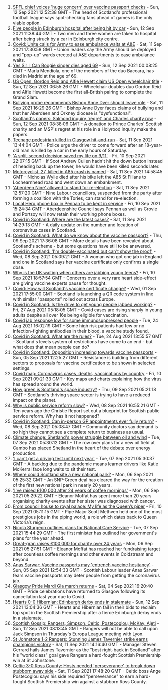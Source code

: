 1. [SPFL chief voices 'huge concern' over vaccine passport checks](https://www.bbc.co.uk/news/uk-scotland-58536199?at_medium=RSS&at_campaign=KARANGA) - Sun, 12 Sep 2021 12:52:38 GMT - The head of Scotland's professional football league says spot-checking fans ahead of games is the only viable option.
2. [Five people in Edinburgh hospital after being hit by car](https://www.bbc.co.uk/news/uk-scotland-edinburgh-east-fife-58536198?at_medium=RSS&at_campaign=KARANGA) - Sun, 12 Sep 2021 11:38:44 GMT - Two men and three women are taken to hospital after being struck by a car in Edinburgh city centre.
3. [Covid: Unite calls for Army to ease ambulance waits at A&E](https://www.bbc.co.uk/news/uk-scotland-58530550?at_medium=RSS&at_campaign=KARANGA) - Sat, 11 Sep 2021 17:30:58 GMT - Union leaders say the Army should be deployed and "pop-up" wards erected at A&E departments to ease ambulance waits.
4. [Yes Sir, I Can Boogie singer dies aged 69](https://www.bbc.co.uk/news/entertainment-arts-58533613?at_medium=RSS&at_campaign=KARANGA) - Sun, 12 Sep 2021 00:08:25 GMT - María Mendiola, one of the members of the duo Baccara, has died in Madrid at the age of 69.
5. [US Open: Gordon Reid and Alfie Hewett claim US Open wheelchair title](https://www.bbc.co.uk/sport/tennis/58532552?at_medium=RSS&at_campaign=KARANGA) - Sun, 12 Sep 2021 06:55:26 GMT - Wheelchair doubles duo Gordon Reid and Alfie Hewett become the first all-British pairing to complete the Grand Slam.
6. [Bullying probe recommends Bishop Anne Dyer should leave role](https://www.bbc.co.uk/news/uk-scotland-north-east-orkney-shetland-58531131?at_medium=RSS&at_campaign=KARANGA) - Sat, 11 Sep 2021 16:29:26 GMT - Bishop Anne Dyer faces claims of bullying and that her Aberdeen and Orkney diocese is "dysfunctional".
7. [Scotland's papers: Salmond inquiry 'regret' and Charles charity row](https://www.bbc.co.uk/news/uk-scotland-58528087?at_medium=RSS&at_campaign=KARANGA) - Sun, 12 Sep 2021 08:38:06 GMT - A donation to Prince Charles' Scottish charity and an MSP's regret at his role in a Holyrood inquiry make the papers.
8. [Teenage pedestrian killed in Glasgow hit-and-run](https://www.bbc.co.uk/news/uk-scotland-glasgow-west-58528575?at_medium=RSS&at_campaign=KARANGA) - Sat, 11 Sep 2021 13:44:04 GMT - Police urge the driver to come forward after an 18-year-old man is killed by a car in the early hours of Saturday.
9. ['A split-second decision saved my life on 9/11'](https://www.bbc.co.uk/news/uk-scotland-glasgow-west-58515271?at_medium=RSS&at_campaign=KARANGA) - Fri, 10 Sep 2021 22:07:15 GMT - If Scot Andrew Cullen hadn't hit the down button instead of heading back up the tower, he would have been killed seconds later.
10. [Motorcyclist, 27, killed in A85 crash is named](https://www.bbc.co.uk/news/uk-scotland-tayside-central-58531128?at_medium=RSS&at_campaign=KARANGA) - Sat, 11 Sep 2021 14:58:45 GMT - Nicholas Wylie died after his bike left the A85 St Fillans to Lochearnhead road and went down an embankment.
11. ['Aberdeen Nine' allowed to stand for re-election](https://www.bbc.co.uk/news/uk-scotland-north-east-orkney-shetland-58530013?at_medium=RSS&at_campaign=KARANGA) - Sat, 11 Sep 2021 12:57:20 GMT - Nine Labour councillors, suspended from the party after forming a coalition with the Tories, can stand for re-election.
12. [Local Hero phone box in Pennan to be kept in service](https://www.bbc.co.uk/news/uk-scotland-north-east-orkney-shetland-58516327?at_medium=RSS&at_campaign=KARANGA) - Fri, 10 Sep 2021 15:24:34 GMT - Aberdeenshire Council says Pennan as well as Crovie and Portsoy will now retain their working phone boxes.
13. [Covid in Scotland: Where are the latest cases?](https://www.bbc.co.uk/news/uk-scotland-53511877?at_medium=RSS&at_campaign=KARANGA) - Sat, 11 Sep 2021 14:29:13 GMT - A daily update on the number and location of coronavirus cases in Scotland.
14. [Covid in Scotland: What do we know about the vaccine passport?](https://www.bbc.co.uk/news/uk-scotland-58422607?at_medium=RSS&at_campaign=KARANGA) - Thu, 09 Sep 2021 17:36:08 GMT - More details have been revealed about Scotland's scheme - but some questions have still to be answered.
15. [Covid in Scotland: 'I'm double-vaccinated but can't show the proof'](https://www.bbc.co.uk/news/uk-scotland-58475922?at_medium=RSS&at_campaign=KARANGA) - Wed, 08 Sep 2021 05:09:21 GMT - A woman who got one jab in England and one in Scotland says her vaccine certificate only confirms a single dose.
16. [Why is the UK waiting when others are jabbing young teens?](https://www.bbc.co.uk/news/health-58423152?at_medium=RSS&at_campaign=KARANGA) - Fri, 10 Sep 2021 18:57:54 GMT - Concerns over a very rare heart side-effect are giving vaccine experts pause for thought.
17. [Covid: How will Scotland's vaccine certificate change?](https://www.bbc.co.uk/news/uk-scotland-57519070?at_medium=RSS&at_campaign=KARANGA) - Wed, 01 Sep 2021 17:55:00 GMT - Scotland is launching a QR code system in line with similar "passports" rolled out across Europe.
18. [Covid in Scotland: Is the drive to get young people jabbed working?](https://www.bbc.co.uk/news/uk-scotland-58342389?at_medium=RSS&at_campaign=KARANGA) - Fri, 27 Aug 2021 05:18:05 GMT - Covid cases are rising sharply in young adults despite all over 16s being eligible for vaccination.
19. [Covid jab response low for some immunosuppressed people](https://www.bbc.co.uk/news/health-58317261?at_medium=RSS&at_campaign=KARANGA) - Tue, 24 Aug 2021 16:02:19 GMT - Some high risk patients had few or no infection-fighting antibodies in their blood, a vaccine study found.
20. [Covid in Scotland: What are the rules?](https://www.bbc.co.uk/news/uk-scotland-53166816?at_medium=RSS&at_campaign=KARANGA) - Tue, 24 Aug 2021 13:55:57 GMT - Scotland's levels system of restrictions have come to an end - but what does that mean people can do?
21. [Covid in Scotland: Opposition increasing towards vaccine passports](https://www.bbc.co.uk/news/uk-scotland-scotland-politics-58453551?at_medium=RSS&at_campaign=KARANGA) - Sun, 05 Sep 2021 12:25:27 GMT - Resistance is building from different sectors to proposals for vaccine certification to be shown in selected settings.
22. [Covid map: Coronavirus cases, deaths, vaccinations by country](https://www.bbc.co.uk/news/world-51235105?at_medium=RSS&at_campaign=KARANGA) - Fri, 10 Sep 2021 09:21:33 GMT - Key maps and charts explaining how the virus has spread around the world.
23. [How green is Scotland's space industry?](https://www.bbc.co.uk/news/uk-scotland-highlands-islands-58190702?at_medium=RSS&at_campaign=KARANGA) - Thu, 09 Sep 2021 05:21:18 GMT - Scotland's thriving space sector is trying to have a reduced impact on the planet.
24. [Why is public service reform slow?](https://www.bbc.co.uk/news/uk-scotland-58490102?at_medium=RSS&at_campaign=KARANGA) - Wed, 08 Sep 2021 16:55:21 GMT - Ten years ago the Christie Report set out a blueprint for Scottish public service reform. Why has it not happened?
25. [Covid in Scotland: Can in-person GP appointments ever fully return?](https://www.bbc.co.uk/news/uk-scotland-58481878?at_medium=RSS&at_campaign=KARANGA) - Wed, 08 Sep 2021 05:08:47 GMT - Community doctors say demand is so high they cannot see a complete return to business as usual.
26. [Climate change: Shetland's power struggle between oil and wind](https://www.bbc.co.uk/news/uk-scotland-58464439?at_medium=RSS&at_campaign=KARANGA) - Tue, 07 Sep 2021 05:30:12 GMT - The row over plans for a new oil field at Cambo has placed Shetland in the heart of the debate over energy production.
27. ['I can't get a driving test until next year'](https://www.bbc.co.uk/news/uk-scotland-58435040?at_medium=RSS&at_campaign=KARANGA) - Tue, 07 Sep 2021 05:30:37 GMT - A backlog due to the pandemic means learner drivers like Katie McKerral face long waits to sit their test.
28. [Where could Scotland site a new national park?](https://www.bbc.co.uk/news/uk-scotland-south-scotland-58400051?at_medium=RSS&at_campaign=KARANGA) - Mon, 06 Sep 2021 05:25:32 GMT - An SNP-Green deal has cleared the way for the creation of the first new national park in nearly 20 years.
29. ['I've raised £100,000 after 24 years of coffee mornings'](https://www.bbc.co.uk/news/uk-scotland-south-scotland-58383506?at_medium=RSS&at_campaign=KARANGA) - Mon, 06 Sep 2021 05:29:22 GMT - Eleanor Moffat has spent more than 20 years organising charity events after her sister was diagnosed with cancer.
30. [From council house to royal palace: My life as the Queen’s piper](https://www.bbc.co.uk/news/uk-scotland-58476253?at_medium=RSS&at_campaign=KARANGA) - Fri, 10 Sep 2021 05:11:15 GMT - Pipe Major Scott Methven held one of the most prestigious jobs in the piping world, a role which dates back to Queen Victoria’s reign.
31. [Nicola Sturgeon outlines plans for National Care Service](https://www.bbc.co.uk/news/uk-scotland-58480750?at_medium=RSS&at_campaign=KARANGA) - Tue, 07 Sep 2021 15:44:29 GMT - The first minister has outlined her government's plans for the year ahead.
32. [Great-gran raises £100,000 for charity over 24 years](https://www.bbc.co.uk/news/uk-scotland-58440739?at_medium=RSS&at_campaign=KARANGA) - Mon, 06 Sep 2021 05:27:51 GMT - Eleanor Moffat has reached her fundraising target after countless coffee mornings and other events in Coldstream and beyond.
33. [Anas Sarwar: Vaccine passports may 'entrench vaccine hesitancy'](https://www.bbc.co.uk/news/uk-scotland-58455886?at_medium=RSS&at_campaign=KARANGA) - Sun, 05 Sep 2021 12:54:33 GMT - Scottish Labour leader Anas Sarwar fears vaccine passports may deter people from getting the coronavirus jab.
34. [Glasgow Pride Mardi Gla march returns](https://www.bbc.co.uk/news/uk-scotland-58450443?at_medium=RSS&at_campaign=KARANGA) - Sat, 04 Sep 2021 16:20:40 GMT - Pride celebrations have returned to Glasgow following its cancellation last year due to Covid.
35. [Hearts 0-0 Hibernian: Edinburgh derby ends in stalemate](https://www.bbc.co.uk/sport/football/58451976?at_medium=RSS&at_campaign=KARANGA) - Sun, 12 Sep 2021 13:04:36 GMT - Hearts and Hibernian fail in their bids to reclaim top spot in the Scottish Premiership after a fierce Edinburgh derby ends in a stalemate.
36. [Scottish Gossip: Rangers, Simpson, Celtic, Postecoglou, McKay, Ajeti](https://www.bbc.co.uk/sport/football/58528366?at_medium=RSS&at_campaign=KARANGA) - Sun, 12 Sep 2021 08:13:45 GMT - Rangers will not be able to call upon Jack Simpson in Thursday's Europa League meeting with Lyon.
37. [St Johnstone 1-2 Rangers: Stunning James Tavernier strike earns champions victory](https://www.bbc.co.uk/sport/football/58444921?at_medium=RSS&at_campaign=KARANGA) - Sat, 11 Sep 2021 14:16:40 GMT - Manager Steven Gerrard hails James Tavernier as the "best right-back in Scotland" after his "world class" goal gave Rangers a hard-fought Scottish Premiership win at St Johnstone.
38. [Celtic 3-0 Ross County: Hosts needed 'perseverance' to break down stubborn away side](https://www.bbc.co.uk/sport/football/58444925?at_medium=RSS&at_campaign=KARANGA) - Sat, 11 Sep 2021 17:48:20 GMT - Celtic boss Ange Postecoglou says his side required "perseverance" to earn a hard-fought Scottish Premiership win against a stubborn Ross County.
